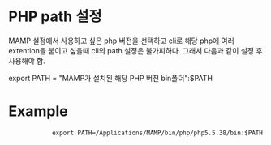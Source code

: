 # PHP path 설정

MAMP 설정에서 사용하고 싶은 php 버전을 선택하고 cli로 해당 php에 여러 extention을 붙이고 싶을때
cli의 path 설정은 불가피하다. 그래서 다음과 같이 설정 후 사용해야 함.

export PATH = "MAMP가 설치된 해당 PHP 버전 bin폴더":$PATH

# Example
                export PATH=/Applications/MAMP/bin/php/php5.5.38/bin:$PATH
